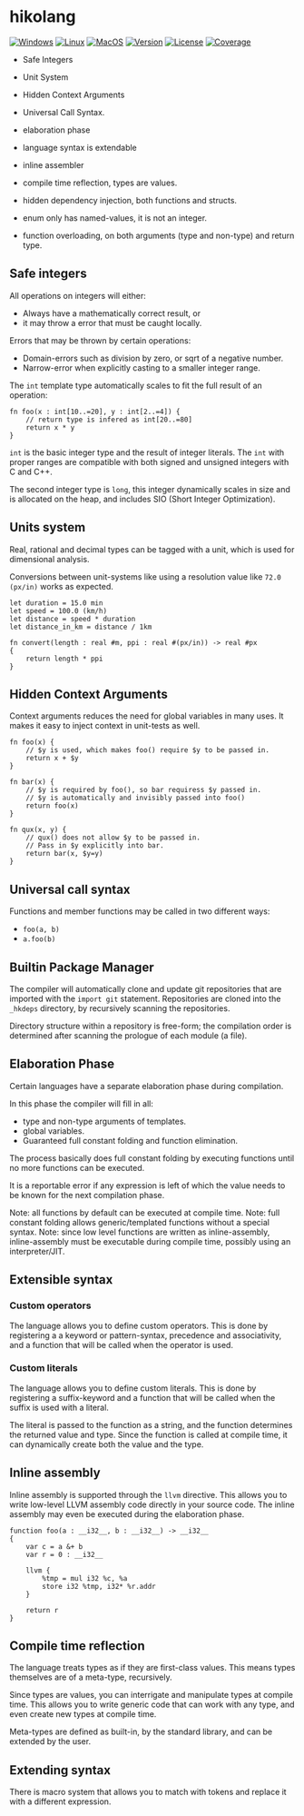 # hikolang
[![Windows](https://github.com/hikoworks/hikolang/actions/workflows/build-on-windows.yml/badge.svg?branch=main)](https://github.com/hikoworks/hikolang/actions/workflows/build-on-windows.yml)
[![Linux](https://github.com/hikoworks/hikolang/actions/workflows/build-on-linux.yml/badge.svg?branch=main)](https://github.com/hikoworks/hikolang/actions/workflows/build-on-linux.yml)
[![MacOS](https://github.com/hikoworks/hikolang/actions/workflows/build-on-macos.yml/badge.svg?branch=main)](https://github.com/hikoworks/hikolang/actions/workflows/build-on-macos.yml)
[![Version](https://img.shields.io/badge/dynamic/json?url=https://raw.githubusercontent.com/hikoworks/hikolang/main/vcpkg.json&label=Latest%20Version&query=$[%27version%27]&color=blue)](https://github.com/hikoworks/hikolang/releases/latest)
[![License](https://img.shields.io/github/license/hikoworks/hikolang.svg)](https://github.com/hikoworks/hikolang/blob/main/LICENSE)
[![Coverage](https://codecov.io/github/hikoworks/hikolang/graph/badge.svg?token=P95N8UFH1D)](https://codecov.io/github/hikoworks/hikolang)

 * Safe Integers
 * Unit System
 * Hidden Context Arguments
 * Universal Call Syntax.

 * elaboration phase
 * language syntax is extendable
 * inline assembler
 * compile time reflection, types are values.
 * hidden dependency injection, both functions and structs.
 * enum only has named-values, it is not an integer.
 * function overloading, on both arguments (type and non-type) and return type.


## Safe integers

All operations on integers will either:
 * Always have a mathematically correct result, or
 * it may throw a error that must be caught locally.

Errors that may be thrown by certain operations:
 * Domain-errors such as division by zero, or sqrt of a
   negative number.
 * Narrow-error when explicitly casting to a smaller integer
   range.

The `int` template type automatically scales to fit the full
result of an operation: 

```
fn foo(x : int[10..=20], y : int[2..=4]) {
    // return type is infered as int[20..=80]
    return x * y
}
```

`int` is the basic integer type and the result of integer literals.
The `int` with proper ranges are compatible with both signed and
unsigned integers with C and C++.

The second integer type is `long`, this integer dynamically scales in size
and is allocated on the heap, and includes SIO (Short Integer Optimization).

## Units system
Real, rational and decimal types can be tagged with a unit, which is used
for dimensional analysis.

Conversions between unit-systems like using a resolution value
like `72.0 (px/in)` works as expected.

```
let duration = 15.0 min
let speed = 100.0 (km/h)
let distance = speed * duration
let distance_in_km = distance / 1km

fn convert(length : real #m, ppi : real #(px/in)) -> real #px
{
    return length * ppi
}
```

## Hidden Context Arguments
Context arguments reduces the need for global variables in many uses. It makes it easy
to inject context in unit-tests as well.

```
fn foo(x) {
    // $y is used, which makes foo() require $y to be passed in.
    return x + $y
}

fn bar(x) {
    // $y is required by foo(), so bar requiress $y passed in.
    // $y is automatically and invisibly passed into foo()
    return foo(x)
}

fn qux(x, y) {
    // qux() does not allow $y to be passed in.
    // Pass in $y explicitly into bar.
    return bar(x, $y=y)
}
```
## Universal call syntax
Functions and member functions may be called in two different ways:
 * `foo(a, b)`
 * `a.foo(b)`

## Builtin Package Manager
The compiler will automatically clone and update git repositories that
are imported with the `import git` statement. Repositories are
cloned into the `_hkdeps` directory, by recursively scanning the
repositories.

Directory structure within a repository is free-form; the compilation
order is determined after scanning the prologue of each module (a file).

## Elaboration Phase
Certain languages have a separate elaboration phase during compilation.

In this phase the compiler will fill in all:
 * type and non-type arguments of templates.
 * global variables.
 * Guaranteed full constant folding and function elimination.

The process basically does full constant folding by executing functions until no
more functions can be executed.

It is a reportable error if any expression is left of which the value needs to
be known for the next compilation phase.

Note: all functions by default can be executed at compile time. 
Note: full constant folding allows generic/templated functions without a special syntax.
Note: since low level functions are written as inline-assembly, inline-assembly must be
      executable during compile time, possibly using an interpreter/JIT.

## Extensible syntax
### Custom operators
The language allows you to define custom operators. This is done by registering a
a keyword or pattern-syntax, precedence and associativity, and a function that
will be called when the operator is used.

### Custom literals
The language allows you to define custom literals. This is done by registering a
suffix-keyword and a function that will be called when the suffix is used with a literal.

The literal is passed to the function as a string, and the function determines the
returned value and type. Since the function is called at compile time, it can
dynamically create both the value and the type.

## Inline assembly
Inline assembly is supported through the `llvm` directive. This allows you to write low-level
LLVM assembly code directly in your source code. The inline assembly may even be executed during
the elaboration phase.

```
function foo(a : __i32__, b : __i32__) -> __i32__
{
    var c = a &+ b
    var r = 0 : __i32__

    llvm {
        %tmp = mul i32 %c, %a
        store i32 %tmp, i32* %r.addr
    }

    return r
}
```

## Compile time reflection
The language treats types as if they are first-class values.
This means types themselves are of a meta-type, recursively.

Since types are values, you can interrigate and manipulate types at compile time.
This allows you to write generic code that can work with any type, and even
create new types at compile time.

Meta-types are defined as built-in, by the standard library, and can be extended
by the user.



## Extending syntax
There is macro system that allows you to match with tokens and replace it with a different expression.

